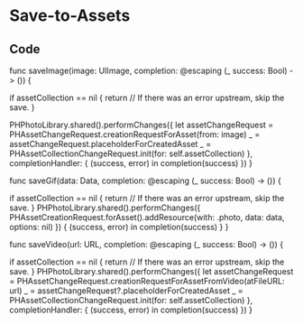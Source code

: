 # Save-to-Assets

Code
--------------

func saveImage(image: UIImage, completion: @escaping (_ success: Bool) -> ()) {

if assetCollection == nil {
return   // If there was an error upstream, skip the save.
}

PHPhotoLibrary.shared().performChanges({
let assetChangeRequest = PHAssetChangeRequest.creationRequestForAsset(from: image)
_ = assetChangeRequest.placeholderForCreatedAsset
_ = PHAssetCollectionChangeRequest.init(for: self.assetCollection)
}, completionHandler: { (success, error) in
completion(success)
})
}

func saveGif(data: Data, completion: @escaping (_ success: Bool) -> ()) {

if assetCollection == nil {
return   // If there was an error upstream, skip the save.
}
PHPhotoLibrary.shared().performChanges({
PHAssetCreationRequest.forAsset().addResource(with: .photo, data: data, options: nil)
}) { (success, error) in
completion(success)
}
}

func saveVideo(url: URL, completion: @escaping (_ success: Bool) -> ()) {

if assetCollection == nil {
return   // If there was an error upstream, skip the save.
}
PHPhotoLibrary.shared().performChanges({
let assetChangeRequest = PHAssetChangeRequest.creationRequestForAssetFromVideo(atFileURL: url)
_ = assetChangeRequest?.placeholderForCreatedAsset
_ = PHAssetCollectionChangeRequest.init(for: self.assetCollection)
}, completionHandler: { (success, error) in
completion(success)
})
}
